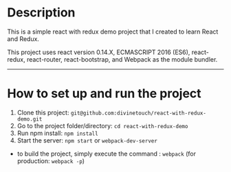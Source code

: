# Description

This is a simple react with redux demo project that I created to learn React and Redux.

This project uses react version 0.14.X, ECMASCRIPT 2016 (ES6), react-redux, react-router, react-bootstrap, and Webpack as the module bundler.

---
# How to set up and run the project

1. Clone this project: ```git@github.com:divinetouch/react-with-redux-demo.git```
2. Go to the project folder/directory: ```cd react-with-redux-demo```
3. Run npm install: ```npm install```
4. Start the server: ```npm start``` or ```webpack-dev-server```

- to build the project, simply execute the command : ```webpack``` (for production: ```webpack -p```)
